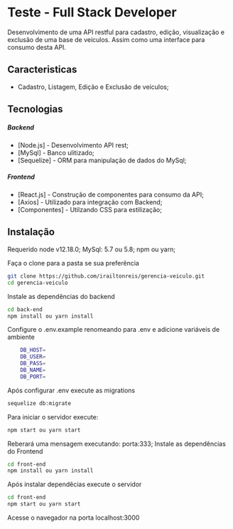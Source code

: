 # Teste - Full Stack Developer
Desenvolvimento de uma API restful para cadastro, edição, visualização e exclusão de uma base de veículos. Assim como uma interface para consumo desta API.

## Caracteristicas

- Cadastro, Listagem, Edição e Exclusão de veículos;

## Tecnologias
##### Backend
- [Node.js] - Desenvolvimento API rest;
- [MySql] - Banco ulitizado; 
- [Sequelize] - ORM para manipulação de dados do MySql;
##### Frontend
- [React.js] - Construção de componentes para consumo da API; 
- [Axios] - Utilizado para integração com Backend;
- [Componentes] - Utilzando CSS para estilização; 


## Instalação

 Requerido node v12.18.0;
 MySql: 5.7 ou 5.8;
 npm ou yarn; 

Faça o clone para a pasta se sua preferência 

```sh
git clone https://github.com/irailtonreis/gerencia-veiculo.git
cd gerencia-veiculo
```
Instale as dependências do backend
```sh
cd back-end
npm install ou yarn install 
```
Configure o .env.example renomeando para .env e adicione variáveis de ambiente
```sh
    DB_HOST=
    DB_USER=
    DB_PASS=
    DB_NAME=
    DB_PORT=
```
Após configurar .env execute as migrations
```sh
sequelize db:migrate
```
Para iniciar o servidor execute:
```sh
npm start ou yarn start 
```
Reberará uma mensagem executando: porta:333;
Instale as dependências do Frontend
```sh
cd front-end
npm install ou yarn install 
```
Após instalar dependêcias execute o servidor
```sh
cd front-end
npm start ou yarn start
```
Acesse o navegador na porta localhost:3000
